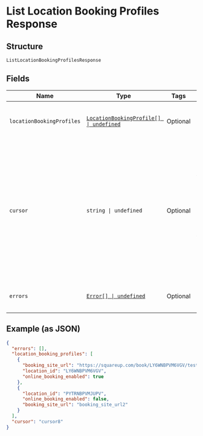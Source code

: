 <!-- Optimized: 2025-10-06 -->
<!-- RPM: 1.6.2.1.1.6.2.1_list-location-booking-profiles-response_20251006 -->
<!-- Session: E2E RPM DNA Application -->
<!-- AOM: RND (Reggie & Dro) -->
<!-- COI: TECHNOLOGY -->
<!-- RPM: HIGH -->
<!-- ACTION: BUILD -->


# List Location Booking Profiles Response

## Structure

`ListLocationBookingProfilesResponse`

## Fields

| Name | Type | Tags | Description |
|  --- | --- | --- | --- |
| `locationBookingProfiles` | [`LocationBookingProfile[] \| undefined`](../../doc/models/location-booking-profile.md) | Optional | The list of a seller's location booking profiles. |
| `cursor` | `string \| undefined` | Optional | The pagination cursor to be used in the subsequent request to get the next page of the results. Stop retrieving the next page of the results when the cursor is not set. |
| `errors` | [`Error[] \| undefined`](../../doc/models/error.md) | Optional | Errors that occurred during the request. |

## Example (as JSON)

```json
{
  "errors": [],
  "location_booking_profiles": [
    {
      "booking_site_url": "https://squareup.com/book/LY6WNBPVM6VGV/testbusiness",
      "location_id": "LY6WNBPVM6VGV",
      "online_booking_enabled": true
    },
    {
      "location_id": "PYTRNBPVMJUPV",
      "online_booking_enabled": false,
      "booking_site_url": "booking_site_url2"
    }
  ],
  "cursor": "cursor8"
}
```
